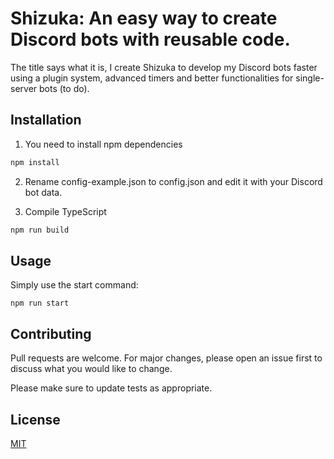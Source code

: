 # Shizuka: An easy way to create Discord bots with reusable code.

The title says what it is, I create Shizuka to develop my Discord bots faster using a plugin system, advanced timers and better functionalities for single-server bots (to do).

## Installation

1) You need to install npm dependencies

```bash
npm install
```
2) Rename config-example.json to config.json and edit it with your Discord bot data.

3) Compile TypeScript

```bash
npm run build
```

## Usage

Simply use the start command:

``` 
npm run start
```

## Contributing
Pull requests are welcome. For major changes, please open an issue first to discuss what you would like to change.

Please make sure to update tests as appropriate.

## License
[MIT](https://choosealicense.com/licenses/mit/)
